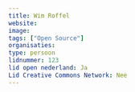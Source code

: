 ```yaml
---
title: Wim Roffel
website: 
image: 
tags: ["Open Source"]
organisaties:
type: persoon
lidnummer: 123
lid open nederland: Ja
Lid Creative Commons Network: Nee
---
```


